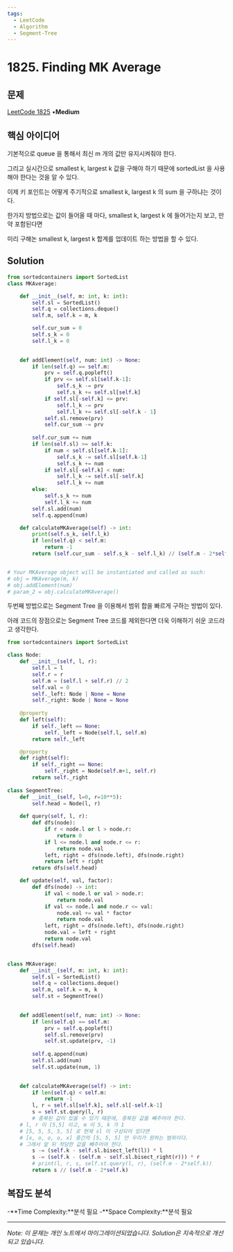 ```yaml
---
tags:
  - LeetCode
  - Algorithm
  - Segment-Tree
---
```


# 1825. Finding MK Average

## 문제

[LeetCode 1825](https://leetcode.com/problems/finding-mk-average/description/) •**Medium**

## 핵심 아이디어

기본적으로 queue 을 통해서 최신 m 개의 값만 유지시켜줘야 한다.

그리고 실시간으로 smallest k, largest k 값을 구해야 하기 때문에 sortedList 을 사용해야 한다는 것을 알 수 있다.

이제 키 포인트는 어떻게 주기적으로 smallest k, largest k 의 sum 을 구하냐는 것이다.

한가지 방법으로는 값이 들어올 때 마다, smallest k, largest k 에 들어가는지 보고, 만약 포함된다면

미리 구해논 smallest k, largest k 합계를 업데이트 하는 방법을 할 수 있다.

## Solution

```python
from sortedcontainers import SortedList
class MKAverage:

    def __init__(self, m: int, k: int):
        self.sl = SortedList()
        self.q = collections.deque()
        self.m, self.k = m, k

        self.cur_sum = 0
        self.s_k = 0
        self.l_k = 0
        

    def addElement(self, num: int) -> None:
        if len(self.q) == self.m:
            prv = self.q.popleft()
            if prv <= self.sl[self.k-1]:
                self.s_k -= prv
                self.s_k += self.sl[self.k]
            if self.sl[-self.k] <= prv:
                self.l_k -= prv
                self.l_k += self.sl[-self.k - 1]
            self.sl.remove(prv)
            self.cur_sum -= prv
        
        self.cur_sum += num
        if len(self.sl) >= self.k:
            if num < self.sl[self.k-1]:
                self.s_k -= self.sl[self.k-1]
                self.s_k += num
            if self.sl[-self.k] < num:
                self.l_k -= self.sl[-self.k]
                self.l_k += num
        else:
            self.s_k += num
            self.l_k += num
        self.sl.add(num)
        self.q.append(num)

    def calculateMKAverage(self) -> int:
        print(self.s_k, self.l_k)
        if len(self.q) < self.m:
            return -1
        return (self.cur_sum - self.s_k - self.l_k) // (self.m - 2*self.k)


# Your MKAverage object will be instantiated and called as such:
# obj = MKAverage(m, k)
# obj.addElement(num)
# param_2 = obj.calculateMKAverage()
```

두번째 방법으로는 Segment Tree 을 이용해서 범위 합을 빠르게 구하는 방법이 있다.

아래 코드의 장점으로는 Segment Tree 코드를 제외한다면 더욱 이해하기 쉬운 코드라고 생각한다.

```python
from sortedcontainers import SortedList

class Node:
    def __init__(self, l, r):
        self.l = l
        self.r = r
        self.m = (self.l + self.r) // 2
        self.val = 0
        self._left: Node | None = None
        self._right: Node | None = None
    
    @property
    def left(self):
        if self._left == None:
            self._left = Node(self.l, self.m)
        return self._left

    @property
    def right(self):
        if self._right == None:
            self._right = Node(self.m+1, self.r)
        return self._right
    
class SegmentTree:
    def __init__(self, l=0, r=10**5):
        self.head = Node(l, r)
    
    def query(self, l, r):
        def dfs(node):
            if r < node.l or l > node.r:
                return 0
            if l <= node.l and node.r <= r:
                return node.val
            left, right = dfs(node.left), dfs(node.right)
            return left + right
        return dfs(self.head)

    def update(self, val, factor):
        def dfs(node) -> int:
            if val < node.l or val > node.r:
                return node.val
            if val <= node.l and node.r <= val:
                node.val += val * factor
                return node.val
            left, right = dfs(node.left), dfs(node.right)
            node.val = left + right
            return node.val
        dfs(self.head)


class MKAverage:
    def __init__(self, m: int, k: int):
        self.sl = SortedList()
        self.q = collections.deque()
        self.m, self.k = m, k
        self.st = SegmentTree()
        

    def addElement(self, num: int) -> None:
        if len(self.q) == self.m:
            prv = self.q.popleft()
            self.sl.remove(prv)
            self.st.update(prv, -1)
            
        self.q.append(num)
        self.sl.add(num)
        self.st.update(num, 1)
        

    def calculateMKAverage(self) -> int:
        if len(self.q) < self.m:
            return -1
        l, r = self.sl[self.k], self.sl[-self.k-1]
        s = self.st.query(l, r)
        # 중복된 값이 있을 수 있기 때문에, 중복된 값을 빼주어야 한다.
    # l, r 이 [5,5] 이고, m 이 5, k 가 1
    # [5, 5, 5, 5, 5] 로 현재 sl 이 구성되어 있다면
    # [x, o, o, o, x] 중간의 [5, 5, 5] 만 우리가 원하는 범위이다.
    # 그래서 앞 뒤 적당한 값을 빼주어야 한다. 
        s -= (self.k - self.sl.bisect_left(l)) * l
        s -= (self.k - (self.m - self.sl.bisect_right(r))) * r
        # print(l, r, s, self.st.query(l, r), (self.m - 2*self.k))
        return s // (self.m - 2*self.k)
```

## 복잡도 분석

-**Time Complexity:**분석 필요
-**Space Complexity:**분석 필요

---

*Note: 이 문제는 개인 노트에서 마이그레이션되었습니다. Solution은 지속적으로 개선되고 있습니다.*
